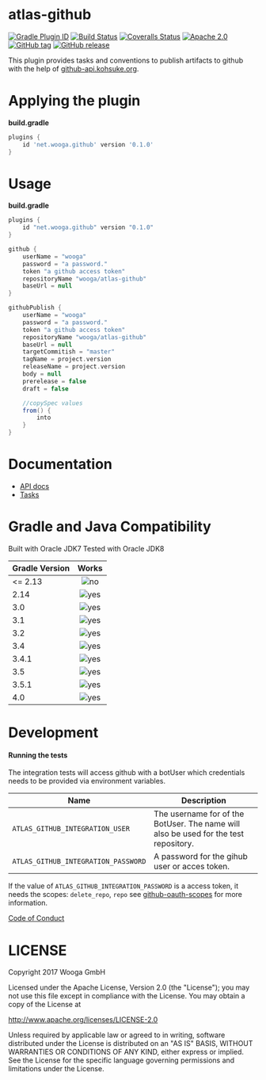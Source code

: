 atlas-github
============

[![Gradle Plugin ID](https://img.shields.io/badge/gradle-net.wooga.github-brightgreen.svg?style=flat-square)](https://plugins.gradle.org/plugin/net.wooga.github)
[![Build Status](https://img.shields.io/travis/wooga/atlas-github/master.svg?style=flat-square)](https://travis-ci.org/wooga/atlas-github)
[![Coveralls Status](https://img.shields.io/coveralls/wooga/atlas-github/master.svg?style=flat-square)](https://coveralls.io/github/wooga/atlas-github?branch=master)
[![Apache 2.0](https://img.shields.io/badge/license-Apache%202-blue.svg?style=flat-square)](https://raw.githubusercontent.com/wooga/atlas-github/master/LICENSE)
[![GitHub tag](https://img.shields.io/github/tag/wooga/atlas-github.svg?style=flat-square)]()
[![GitHub release](https://img.shields.io/github/release/wooga/atlas-github.svg?style=flat-square)]()

This plugin provides tasks and conventions to publish artifacts to github with the help of [github-api.kohsuke.org][github-api].

# Applying the plugin

**build.gradle**
```groovy
plugins {
    id 'net.wooga.github' version '0.1.0'
}
```

Usage
=====

**build.gradle**

```groovy
plugins {
    id "net.wooga.github" version "0.1.0"
}

github {
    userName = "wooga"
    password = "a password."
    token "a github access token"
    repositoryName "wooga/atlas-github"
    baseUrl = null
}

githubPublish {
    userName = "wooga"
    password = "a password."
    token "a github access token"
    repositoryName "wooga/atlas-github"
    baseUrl = null
    targetCommitish = "master"
    tagName = project.version
    releaseName = project.version
    body = null
    prerelease = false
    draft = false

    //copySpec values
    from() {
        into
    }
}
```

Documentation
=============

- [API docs](https://wooga.github.io/atlas-github/docs/api/)
- [Tasks](docs/Tasks.md)


Gradle and Java Compatibility
=============================

Built with Oracle JDK7
Tested with Oracle JDK8

| Gradle Version | Works       |
| :------------- | :---------: |
| <= 2.13        | ![no]       |
| 2.14           | ![yes]      |
| 3.0            | ![yes]      |
| 3.1            | ![yes]      |
| 3.2            | ![yes]      |
| 3.4            | ![yes]      |
| 3.4.1          | ![yes]      |
| 3.5            | ![yes]      |
| 3.5.1          | ![yes]      |
| 4.0            | ![yes]      |

Development
===========

#### Running the tests
The integration tests will access github with a botUser which credentials needs to be provided via environment variables.

| Name                                | Description                                                                          |
| ----------------------------------- | ------------------------------------------------------------------------------------ |
| `ATLAS_GITHUB_INTEGRATION_USER`     | The username for of the BotUser. The name will also be used for the test repository. |
| `ATLAS_GITHUB_INTEGRATION_PASSWORD` | A password for the gihub user or acces token.                                        |

If the value of `ATLAS_GITHUB_INTEGRATION_PASSWORD` is a access token, it needs the scopes: `delete_repo`, `repo`
see [github-oauth-scopes] for more information.

[Code of Conduct](docs/Code-of-conduct.md)

LICENSE
=======

Copyright 2017 Wooga GmbH

Licensed under the Apache License, Version 2.0 (the "License");
you may not use this file except in compliance with the License.
You may obtain a copy of the License at

<http://www.apache.org/licenses/LICENSE-2.0>

Unless required by applicable law or agreed to in writing, software
distributed under the License is distributed on an "AS IS" BASIS,
WITHOUT WARRANTIES OR CONDITIONS OF ANY KIND, either express or implied.
See the License for the specific language governing permissions and
limitations under the License.

<!-- Links -->
[github]:               https://github.com
[github-env-auth]:      http://github-api.kohsuke.org/apidocs/org/kohsuke/github/GitHubBuilder.html#fromEnvironment--
[github-cred-auth]:     http://github-api.kohsuke.org/apidocs/org/kohsuke/github/GitHubBuilder.html#fromCredentials--
[yes]:                  http://atlas-resources.wooga.com/icons/icon_check.svg "yes"
[no]:                   http://atlas-resources.wooga.com/icons/icon_uncheck.svg "no"
[github-api]:           http://github-api.kohsuke.org/source-repository.html
[copy-spec]:            https://docs.gradle.org/3.4/javadoc/org/gradle/api/file/CopySpec.html
[copy-spec-into]:       https://docs.gradle.org/3.4/javadoc/org/gradle/api/file/CopySpec.html#into(java.lang.Object)
[copy-destinationDir]:  https://docs.gradle.org/current/dsl/org.gradle.api.tasks.Copy.html#org.gradle.api.tasks.Copy:destinationDir
[github-oauth-scopes]:  https://developer.github.com/apps/building-integrations/setting-up-and-registering-oauth-apps/about-scopes-for-oauth-apps/
